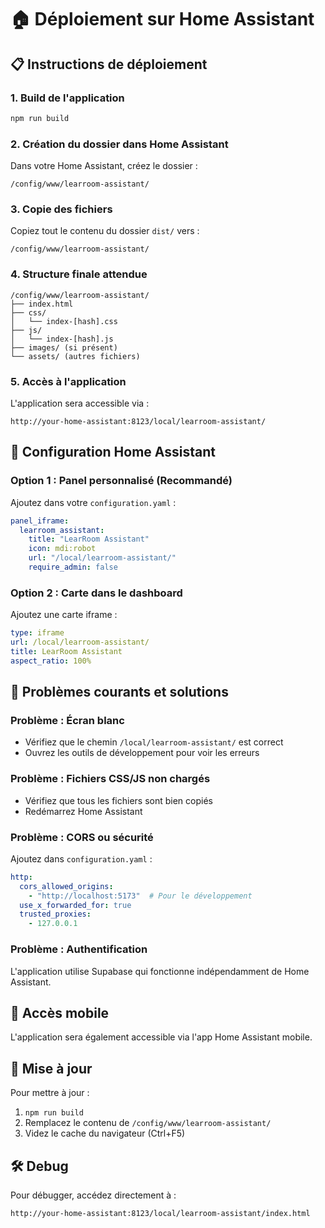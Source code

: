 # 🏠 Déploiement sur Home Assistant

## 📋 Instructions de déploiement

### 1. **Build de l'application**
```bash
npm run build
```

### 2. **Création du dossier dans Home Assistant**
Dans votre Home Assistant, créez le dossier :
```
/config/www/learroom-assistant/
```

### 3. **Copie des fichiers**
Copiez tout le contenu du dossier `dist/` vers :
```
/config/www/learroom-assistant/
```

### 4. **Structure finale attendue**
```
/config/www/learroom-assistant/
├── index.html
├── css/
│   └── index-[hash].css
├── js/
│   └── index-[hash].js
├── images/ (si présent)
└── assets/ (autres fichiers)
```

### 5. **Accès à l'application**
L'application sera accessible via :
```
http://your-home-assistant:8123/local/learroom-assistant/
```

## 🔧 Configuration Home Assistant

### **Option 1 : Panel personnalisé (Recommandé)**
Ajoutez dans votre `configuration.yaml` :
```yaml
panel_iframe:
  learroom_assistant:
    title: "LearRoom Assistant"
    icon: mdi:robot
    url: "/local/learroom-assistant/"
    require_admin: false
```

### **Option 2 : Carte dans le dashboard**
Ajoutez une carte iframe :
```yaml
type: iframe
url: /local/learroom-assistant/
title: LearRoom Assistant
aspect_ratio: 100%
```

## 🚨 Problèmes courants et solutions

### **Problème : Écran blanc**
- Vérifiez que le chemin `/local/learroom-assistant/` est correct
- Ouvrez les outils de développement pour voir les erreurs

### **Problème : Fichiers CSS/JS non chargés**
- Vérifiez que tous les fichiers sont bien copiés
- Redémarrez Home Assistant

### **Problème : CORS ou sécurité**
Ajoutez dans `configuration.yaml` :
```yaml
http:
  cors_allowed_origins:
    - "http://localhost:5173"  # Pour le développement
  use_x_forwarded_for: true
  trusted_proxies:
    - 127.0.0.1
```

### **Problème : Authentification**
L'application utilise Supabase qui fonctionne indépendamment de Home Assistant.

## 📱 Accès mobile
L'application sera également accessible via l'app Home Assistant mobile.

## 🔄 Mise à jour
Pour mettre à jour :
1. `npm run build`
2. Remplacez le contenu de `/config/www/learroom-assistant/`
3. Videz le cache du navigateur (Ctrl+F5)

## 🛠️ Debug
Pour débugger, accédez directement à :
```
http://your-home-assistant:8123/local/learroom-assistant/index.html
```
